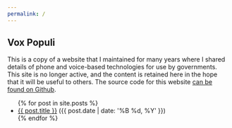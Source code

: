 ```yaml
---
permalink: /
---
```


## Vox Populi

This is a copy of a website that I maintained for many years where I shared details of phone and voice-based technologies for use by governments. This site is no longer active, and the content is retained here in the hope that it will be useful to others. The source code for this website [can be found on Github](https://github.com/mheadd/voiceingov.org).

<ul>
  {% for post in site.posts %}
    <li>
      <a href="{{ post.url }}">{{ post.title }}</a> ({{ post.date | date: '%B %d, %Y' }})
    </li>
  {% endfor %}
</ul>
